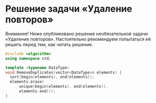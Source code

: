 # Решение задачи «Удаление повторов»

Внимание! Ниже опубликовано решение необязательной задачи «Удаление повторов». Настоятельно рекомендуем попытаться её решить перед тем, как читать решение.

```c++
#include <algorithm>
using namespace std;

template <typename DataType>
void RemoveDuplicates(vector<DataType>& elements) {
  sort(begin(elements), end(elements));
  elements.erase(
      unique(begin(elements), end(elements)),
      elements.end());
}

```

